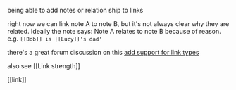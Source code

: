being able to add notes or relation ship to links

right now we can link note A to note B, but it's not always clear why they are related.
Ideally the note says: Note A relates to note B because of reason.
e.g. `[[Bob]] is [[Lucy]]'s dad'`

there's a great forum discussion on this [add support for link types](https://forum.obsidian.md/t/add-support-for-link-types/6994/38)

also see [[Link strength]]

[[link]]